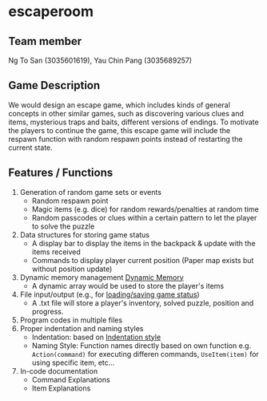 # escaperoom
## Team member 
Ng To San (3035601619),  Yau Chin Pang (3035689257)

## Game Description 
We would design an escape game, which includes kinds of general concepts in other similar games, such as discovering various clues and items, mysterious traps and baits, different versions of endings. To motivate the players to continue the game, this escape game will include the respawn function with random respawn points instead of restarting the current state. 

## Features / Functions
1. Generation of random game sets or events
   - Random respawn point
   - Magic items (e.g. dice) for random rewards/penalties at random time
   - Random passcodes or clues within a certain pattern to let the player to solve the puzzle
2. Data structures for storing game status
   - A display bar to display the items in the backpack & update with the items received
   - Commands to display player current position (Paper map exists but without position update)
3. Dynamic memory management [Dynamic Memory](http://www.cplusplus.com/doc/tutorial/dynamic/)
   - A dynamic array would be used to store the player's items 
4. File input/output (e.g., for [loading/saving game status](http://www.cplusplus.com/forum/beginner/106630/))
   - A .txt file will store a player's inventory, solved puzzle, position and progress. 
5. Program codes in multiple files
6. Proper indentation and naming styles 
   - Indentation: based on [Indentation style](https://en.wikipedia.org/wiki/Indentation_style)
   - Naming Style: Function names directly based on own function 
      e.g. `Action(command)` for executing differen commands, `UseItem(item)` for using specific item, etc...
7. In-code documentation
   - Command Explanations
   - Item Explanations
